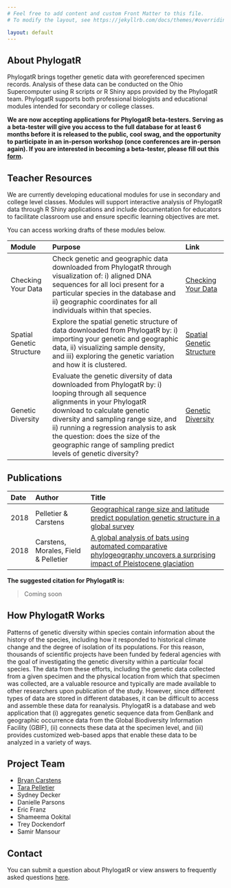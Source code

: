 ```yaml
---
# Feel free to add content and custom Front Matter to this file.
# To modify the layout, see https://jekyllrb.com/docs/themes/#overriding-theme-defaults

layout: default
---
```


## About PhylogatR

PhylogatR brings together genetic data with georeferenced specimen records. Analysis of these data can be conducted on the Ohio Supercomputer using R scripts or R Shiny apps provided by the PhylogatR team. PhylogatR supports both professional biologists and educational modules intended for secondary or college classes.

**We are now accepting applications for PhylogatR beta-testers. Serving as a beta-tester will give you access to the full database for at least 6 months before it is released to the public, cool swag, and the opportunity to participate in an in-person workshop (once conferences are in-person again). If you are interested in becoming a beta-tester, please fill out this [form](https://docs.google.com/forms/d/109sF-e9WIdsSY57ZBx41ckMB9IK2AHW5_b5PjZJhTEg/edit).**

## Teacher Resources

We are currently developing educational modules for use in secondary and college level classes. Modules will support interactive analysis of PhylogatR data through R Shiny applications and include documentation for educators to facilitate classroom use and ensure specific learning objectives are met.  

You can access working drafts of these modules below.


| Module  | Purpose  | Link  |
| :----  | :-----  | :------ |
| Checking Your Data  | Check genetic and geographic data downloaded from PhylogatR through visualization of: i) aligned DNA sequences for all loci present for a particular species in the database and ii) geographic coordinates for all individuals within that species. | [Checking Your Data](assets/modules/Checking_Your_Data.html) |
| Spatial Genetic Structure | Explore the spatial genetic structure of data downloaded from PhylogatR by: i) importing your genetic and geographic data, ii) visualizing sample density, and iii) exploring the genetic variation and how it is clustered. | [Spatial Genetic Structure](assets/modules/Spatial_Genetic_Structure.html) |
| Genetic Diversity | Evaluate the genetic diversity of data downloaded from PhylogatR by: i) looping through all sequence alignments in your PhylogatR download to calculate genetic diversity and sampling range size, and ii) running a regression analysis to ask the question: does the size of the geographic range of sampling predict levels of genetic diversity? | [Genetic Diversity](assets/modules/phylogatR_genetic-diversity-4.html) |


## Publications

| Date  | Author  | Title |
| :----  | :-----  | :------ |
| 2018 | Pelletier & Carstens | [Geographical range size and latitude predict population genetic structure in a global survey](https://royalsocietypublishing.org/doi/10.1098/rsbl.2017.0566) |
| 2018 | Carstens, Morales, Field & Pelletier | [A global analysis of bats using automated comparative phylogeography uncovers a surprising impact of Pleistocene glaciation](https://onlinelibrary.wiley.com/doi/abs/10.1111/jbi.13382) |

**The suggested citation for PhylogatR is:**
>Coming soon

## How PhylogatR Works

Patterns of genetic diversity within species contain information about the history of the species, including how it responded to historical climate change and the degree of isolation of its populations. For this reason, thousands of scientific projects have been funded by federal agencies with the goal of investigating the genetic diversity within a particular focal species. The data from these efforts, including the genetic data collected from a given specimen and the physical location from which that specimen was collected, are a valuable resource and typically are made available to other researchers upon publication of the study. However, since different types of data are stored in different databases, it can be difficult to access and assemble these data for reanalysis. PhylogatR is a database and web application that (i) aggregates genetic sequence data from GenBank and geographic occurrence data from the Global Biodiversity Information Facility (GBIF), (ii) connects these data at the specimen level, and (iii) provides customized web-based apps that enable these data to be analyzed in a variety of ways. 

## Project Team

- [Bryan Carstens](https://carstenslab.osu.edu/index.html)
- [Tara Pelletier](https://sites.google.com/site/taraapelletier/)
- Sydney Decker
- Danielle Parsons
- Eric Franz
- Shameema Ookital
- Trey Dockendorf
- Samir Mansour

## Contact

You can submit a question about PhylogatR or view answers to frequently asked questions [here](https://discourse.osc.edu/c/phylogatr/45).
